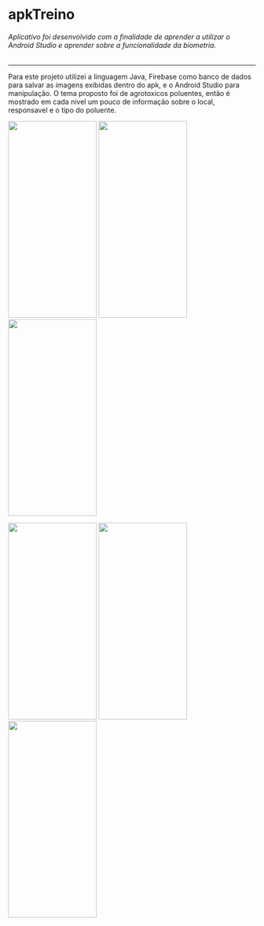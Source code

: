 # apkTreino

<h6> Aplicativo foi desenvolvido com a finalidade de aprender a utilizar o Android Studio e aprender sobre a funcionalidade da biometria. </h6>
<hr></hr>

<p> Para este projeto utilizei a linguagem Java, Firebase como banco de dados para salvar as imagens exibidas dentro do apk, e o Android Studio para manipulação.
O tema proposto foi de agrotoxicos poluentes, então é mostrado em cada nivel um pouco de informação sobre o local, responsavel e o tipo do poluente. </p>

<img src="https://github.com/duduks2002/apkTreino/assets/82452022/e8dd1deb-82f5-4f63-b9ae-9e2a521c09c7" height="400" width="180">

<img src="https://github.com/duduks2002/apkTreino/assets/82452022/5e2d4d83-ba04-4638-9633-704005018cba" height="400" width="180">

<img src="https://github.com/duduks2002/apkTreino/assets/82452022/9e569848-b34d-4578-8dc4-d85b1261d64b" height="400" width="180">
<p></p>
<img src="https://github.com/duduks2002/apkTreino/assets/82452022/af87e184-160b-4085-bf18-79a662fa0a23" height="400" width="180">

<img src="https://github.com/duduks2002/apkTreino/assets/82452022/61f33a86-532c-4e14-873d-27d1f8acbf9e" height="400" width="180">

<img src="https://github.com/duduks2002/apkTreino/assets/82452022/a6f36741-599c-4e7b-b0ae-940e57132013" height="400" width="180">
